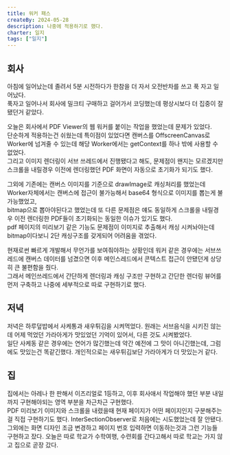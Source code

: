 ```yaml
---
title: 워커 패스
createBy: 2024-05-28
description: 나중에 적용하기로 했다.
charter: 일지
tags: ["일지"]
---
```


## 회사

아침에 일어났는데 졸려서 5분 시전하다가 한참을 더 자서 오전반차를 쓰고 푹 자고 일어났다.  
푹자고 일어나서 회사에 밀크티 구매하고 걸어가서 코딩했는데 평상시보다 더 집중이 잘 됐던거 같았다.

오늘은 회사에서 PDF Viewer의 웹 워커를 붙이는 작업을 했었는데 문제가 있었다.  
단순하게 적용하는건 쉬웠는데 특이점이 있었다면 캔버스를 OffscreenCanvas로 Worker에 넘겨줄 수 있는데 해당 Worker에서는 getContext를 하나 밖에 사용할 수 없었다.  
그리고 이미지 렌더링이 서브 쓰레드에서 진행됐다고 해도, 문제점이 왠지는 모르겠지만 스크롤을 내릴경우 이전에 렌더링했던 PDF 화면이 자동으로 초기화가 되기도 했다.

그외에 기존에는 캔버스 이미지를 기준으로 drawImage로 캐싱처리를 했었는데 Worker자체에서는 캔버스에 접근이 불가능해서 base64 형식으로 이미지를 뽑는게 불가능했었고,  
bitmap으로 뽑아야된다고 했었는데 또 다른 문제점은 얘도 동일하게 스크롤을 내릴경우 이전 렌더링한 PDF들이 초기화되는 동일한 이슈가 있기도 했다.  
pdf 페이지의 미리보기 같은 기능도 문제점이 이미지로 추출해서 캐싱 시켜놔야는데 bitmap이다보니 2단 캐싱구조를 갖게되어 어려움을 겪었다.

현재로썬 빠르게 개발해서 무언가를 보여줘야하는 상황인데 워커 같은 경우에는 서브쓰레드에 캔버스 데이터를 넘겼으면 이후 메인스레드에서 콘텍스트 접근이 안됐던게 상당히 큰 불편함을 줬다.  
그래서 메인쓰레드에서 간단하게 렌더링과 캐싱 구조만 구현하고 간단한 렌더링 뷰어를 먼저 구축하고 나중에 세부적으로 따로 구현하기로 했다.

## 저녁

저녁은 하루덮밥에서 사케통과 새우튀김을 시켜먹었다. 원래는 서브음식을 시키진 않는데 어제 먹었던 가라아게가 맛있었던 기억이 있어서, 다른 것도 시켜봤었다.  
일단 사케동 같은 경우에는 연어가 많긴했는데 약간 예전에 그 맛이 아니긴했는데, 그럼에도 맛있는건 똑같긴했다. 개인적으로는 새우튀김보단 가라아게가 더 맛있는거 같다.

## 집

집에서는 아레나 한 판해서 이즈리얼로 1등하고, 이후 회사애서 작업해야 했던 부분 내일까지 구현해야되는 영역 부분을 차근차근 구현했다.  
PDF 미리보기 이미지와 스크롤을 내렸을때 현재 페이지가 어떤 페이지인지 구분해주는걸 직접 구현하기도 했다. InterSectionObserver로 처음에는 시도했었는데 잘 안됐다.  
그외에는 화면 디자인 조금 변경하고 페이지 번호 입력하면 이동하는것과 그런 기능들 구현하고 잤다.
오늘은 따로 학교가 수학여행, 수련회를 간다고해서 따로 학교는 가지 않고 집으로 곧장 갔다.
